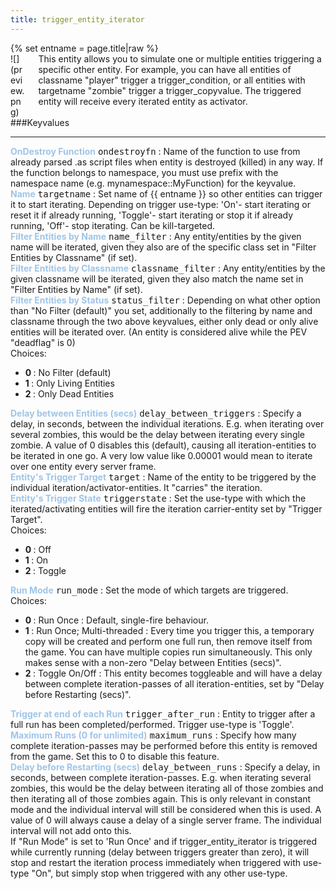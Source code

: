 ```yaml
---
title: trigger_entity_iterator
---
```

<div>{% set entname = page.title|raw %}</div>
<div class="container previewimg">
<div class="columns">
<div class="imagepadding column col-auto" markdown="1">![](preview.png)</div>
<div class="column entityentry" markdown="1">This entity allows you to simulate one or multiple entities triggering a specific other entity. For example, you can have all entities of classname "player" trigger a trigger_condition, or all entities with targetname "zombie" trigger a trigger_copyvalue. The triggered entity will receive every iterated entity as activator.</div>
</div>
</div>
###Keyvalues
<hr>
<div class="entityentry" markdown="1">
<span style="color:#9fc5e8;"><b>OnDestroy Function</b></span> <kbd  class="tooltip" data-tooltip="string">ondestroyfn</kbd> :
Name of the function to use from already parsed .as script files when entity is destroyed (killed) in any way. If the function belongs to namespace, you must use prefix with the namespace name (e.g. mynamespace::MyFunction) for the keyvalue.
</div>
<div class="entityentry" markdown="1">
<span style="color:#9fc5e8;"><b>Name</b></span> <kbd  class="tooltip" data-tooltip="target_source">targetname</kbd> :
Set name of {{ entname }} so other entities can trigger it to start iterating. Depending on trigger use-type: 'On'- start iterating or reset it if already running, 'Toggle'- start iterating or stop it if already running, 'Off'- stop iterating. Can be kill-targeted.
</div>
<div class="entityentry" markdown="1">
<span style="color:#9fc5e8;"><b>Filter Entities by Name</b></span> <kbd  class="tooltip" data-tooltip="target_destination">name_filter</kbd> :
Any entity/entities by the given name will be iterated, given they also are of the specific class set in "Filter Entities by Classname" (if set).
</div>
<div class="entityentry" markdown="1">
<span style="color:#9fc5e8;"><b>Filter Entities by Classname</b></span> <kbd  class="tooltip" data-tooltip="string">classname_filter</kbd> :
Any entity/entities by the given classname will be iterated, given they also match the name set in "Filter Entities by Name" (if set).
</div>
<div class="entityentry" markdown="1">
<span style="color:#9fc5e8;"><b>Filter Entities by Status</b></span> <kbd  class="tooltip" data-tooltip="choices">status_filter</kbd> :
Depending on what other option than "No Filter (default)" you set, additionally to the filtering by name and classname through the two above keyvalues, either only dead or only alive entities will be iterated over. (An entity is considered alive while the PEV "deadflag" is 0)
<div class="accordion">
<input type="checkbox" id="accordion-1" name="accordion-checkbox" hidden>
<label class="accordion-header" for="accordion-1">
<i class="icon icon-arrow-right mr-1"></i>
Choices:
</label>
<div class="accordion-body">
<ul>
<li><b>0 </b> : No Filter (default)</li>
<li><b>1 </b> : Only Living Entities</li>
<li><b>2 </b> : Only Dead Entities</li>
</ul>
</div>
</div>
</div>
<div class="entityentry" markdown="1">
<span style="color:#9fc5e8;"><b>Delay between Entities (secs)</b></span> <kbd  class="tooltip" data-tooltip="string">delay_between_triggers</kbd> :
Specify a delay, in seconds, between the individual iterations. E.g. when iterating over several zombies, this would be the delay between iterating every single zombie. A value of 0 disables this (default), causing all iteration-entities to be iterated in one go. A very low value like 0.00001 would mean to iterate over one entity every server frame.
</div>
<div class="entityentry" markdown="1">
<span style="color:#9fc5e8;"><b>Entity's Trigger Target</b></span> <kbd  class="tooltip" data-tooltip="target_destination">target</kbd> :
Name of the entity to be triggered by the individual iteration/activator-entities. It "carries" the iteration.
</div>
<div class="entityentry" markdown="1">
<span style="color:#9fc5e8;"><b>Entity's Trigger State</b></span> <kbd  class="tooltip" data-tooltip="choices">triggerstate</kbd> :
Set the use-type with which the iterated/activating entities will fire the iteration carrier-entity set by "Trigger Target".
<div class="accordion">
<input type="checkbox" id="accordion-2" name="accordion-checkbox" hidden>
<label class="accordion-header" for="accordion-2">
<i class="icon icon-arrow-right mr-1"></i>
Choices:
</label>
<div class="accordion-body">
<ul>
<li><b>0 </b> : Off</li>
<li><b>1 </b> : On</li>
<li><b>2 </b> : Toggle</li>
</ul>
</div>
</div>
</div>
<div class="entityentry" markdown="1">
<span style="color:#9fc5e8;"><b>Run Mode</b></span> <kbd  class="tooltip" data-tooltip="choices">run_mode</kbd> :
Set the mode of which targets are triggered.
<div class="accordion">
<input type="checkbox" id="accordion-3" name="accordion-checkbox" hidden>
<label class="accordion-header" for="accordion-3">
<i class="icon icon-arrow-right mr-1"></i>
Choices:
</label>
<div class="accordion-body">
<ul>
<li><b>0 </b> : Run Once : Default, single-fire behaviour.</li>
<li><b>1 </b> : Run Once; Multi-threaded : Every time you trigger this, a temporary copy will be created and perform one full run, then remove itself from the game. You can have multiple copies run simultaneously. This only makes sense with a non-zero "Delay between Entities (secs)".</li>
<li><b>2 </b> : Toggle On/Off : This entity becomes toggleable and will have a delay between complete iteration-passes of all iteration-entities, set by "Delay before Restarting (secs)".</li>
</ul>
</div>
</div>
</div>
<div class="entityentry" markdown="1">
<span style="color:#9fc5e8;"><b>Trigger at end of each Run</b></span> <kbd  class="tooltip" data-tooltip="target_destination">trigger_after_run</kbd> :
Entity to trigger after a full run has been completed/performed. Trigger use-type is 'Toggle'.
</div>
<div class="entityentry" markdown="1">
<span style="color:#9fc5e8;"><b>Maximum Runs (0 for unlimited)</b></span> <kbd  class="tooltip" data-tooltip="integer">maximum_runs</kbd> :
Specify how many complete iteration-passes may be performed before this entity is removed from the game. Set this to 0 to disable this feature.
</div>
<div class="entityentry" markdown="1">
<span style="color:#9fc5e8;"><b>Delay before Restarting (secs)</b></span> <kbd  class="tooltip" data-tooltip="string">delay_between_runs</kbd> :
Specify a delay, in seconds, between complete iteration-passes. E.g. when iterating several zombies, this would be the delay between iterating all of those zombies and then iterating all of those zombies again. This is only relevant in constant mode and the individual interval will still be considered when this is used. A value of 0 will always cause a delay of a single server frame. The individual interval will not add onto this.
</div>
<div class="notices blue" markdown="1">If "Run Mode" is set to 'Run Once' and if trigger_entity_iterator is triggered while currently running (delay between triggers greater than zero), it will stop and restart the iteration process immediately when triggered with use-type "On", but simply stop when triggered with any other use-type.</div>
